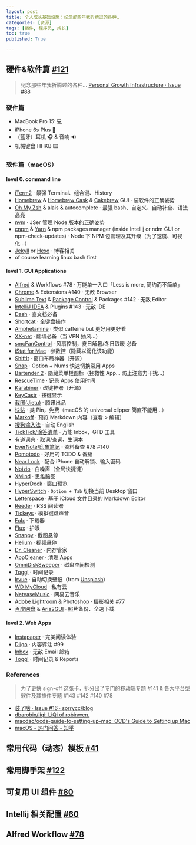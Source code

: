 ```yaml
---
layout: post
title: 个人成长基础设施：纪念那些年我折腾过的各种…
categories: [资源]
tags: [插件, 程序员, 成长]
toc: true
published: True

---
```


## 硬件&软件篇 [\#121](https://github.com/JimmyLv/jimmylv.github.io/issues/121)

> 纪念那些年我折腾过的各种… [Personal Growth Infrastructure · Issue #88](https://github.com/JimmyLv/jimmylv.github.io/issues/88)

### 硬件篇

- MacBook Pro 15‘ 💻
- iPhone 6s Plus 📱
- （蓝牙）耳机 🎧 & 音响 :sound:
- 机械键盘 HHKB ⌨️

### 软件篇（macOS）

#### level 0. command line

- [iTerm2](https://www.iterm2.com/downloads.html) · 最强 Terminal、组合键、History
- [Homebrew](http://brew.sh/) & [Homebrew Cask](https://caskroom.github.io/) & [Cakebrew](https://www.cakebrew.com/) GUI · 装软件的正确姿势
- [Oh My Zsh](http://ohmyz.sh/) & alais & autocomplete · 最强 bash、自定义、自动补全、语法高亮
- [nvm](https://github.com/creationix/nvm) · JSer 管理 Node 版本的正确姿势
- [cnpm](https://github.com/cnpm/cnpm) & [Yarn](https://yarnpkg.com/) & npm packages manager (inside Intellij or ndm GUI or npm-check-updates) · Node 下 NPM 包管理及其升级（为了速度、可视化...）
- [Jekyll](https://jekyllrb.com/) or [Hexo](https://hexo.io/) · 博客相关
- of course learning linux bash first


#### level 1. GUI Applications

- [Alfred](https://www.alfredapp.com/help/getting-started/cheatsheet/) & Workflows #78 · 万能单一入口「Less is more, 简约而不简单」
- [Chrome](https://www.google.com/intl/en/chrome/browser/desktop/) & Extensions #140 · 无敌 Browser
- [Sublime Text](https://www.sublimetext.com/3) & [Package Control](https://packagecontrol.io/installation) & Packages #142 · 无敌 Editor
- [IntelliJ IDEA](https://www.jetbrains.com/idea/) & Plugins #143 · 无敌 IDE
- [Dash](https://kapeli.com/dash) · 查文档必备
- [Shortcat](http://support.shortcatapp.com/kb/general/getting-started) · 全键盘操作
- [Amphetamine](https://itunes.apple.com/app/amphetamine/id937984704?mt=12) · 类似 caffeine but 更好用更好看
- [XX-net](https://github.com/XX-net/XX-Net) · 翻墙必备（当 VPN 抽风…）
- [smcFanControl](https://www.eidac.de/?cat=40) · 风扇控制，夏日解暑/冬日取暖 必备
- [iStat for Mac](https://bjango.com/mac/istat/) · 参数控（隐藏以弱化该功能）
- [ShiftIt](https://github.com/fikovnik/ShiftIt) · 窗口布局神器（开源）
- [Snap](https://itunes.apple.com/eN/app/snap/id418073146?mt=12) · Option + Nums 快速切换常用 Apps
- [Bartender 2](https://www.macbartender.com/) · 隐藏菜单栏图标（拯救性 App… 防止注意力干扰…）
- [RescueTime](https://www.rescuetime.com/dashboard?src=client) · 记录 Apps 使用时间
- [Karabiner](https://github.com/tekezo/Karabiner) · 改键神器（开源）
- [KeyCastr](https://github.com/keycastr/keycastr) · 按键显示
- [截图(Jietu)](https://itunes.apple.com/cn/app/jie-tu-jietu-kuai-su-biao/id1059334054?mt=12) · 腾讯出品
- [快贴](http://clipber.com/clipber/?rnd=0.34849009985173485) · 类 Pin，免费（macOS 的 universal clipper 简直不能用…）
- [Markoff](https://github.com/thoughtbot/Markoff) · 预览 Markdown 内容（查看 > 编辑）
- [搜狗输入法](http://pinyin.sogou.com/mac/introduce.php) · 自动 English
- [TickTick/滴答清单](https://dida365.com/#q/all/tasks) · 万能 Inbox、GTD 工具
- [有道词典](http://cidian.youdao.com/index-mac.html) · 取词/查词、生词本
- [EverNote/印象笔记](https://www.yinxiang.com/?from=evernote) · 资料备查 #78 #140 
- [Pomotodo](https://pomotodo.com/app/) · 好用的 TODO & 番茄
- [Near Lock](http://nearlock.me/) · 配合 iPhone 自动解锁、输入密码
- [Noizio](http://noiz.io/) · 白噪声（全局快捷键）
- [XMind](http://www.xmind.net/download/mac/) · 思维脑图
- [HyperDock](https://bahoom.com/hyperdock/) · 窗口预览
- [HyperSwitch](https://bahoom.com/hyperswitch) · `Option + Tab` 切换当前 Desktop 窗口
- [Letterspace](https://programmerbird.com/letterspace/) · 基于 iCloud 文件目录的 Markdown Editor
- [Reeder](http://reederapp.com/mac/) · RSS 阅读器
- [Tickeys](http://www.yingdev.com/projects/tickeys) · 模拟键盘声音
- [Folx](http://mac.eltima.com/download-manager.html) · 下载器
- [Flux](https://justgetflux.com/) · 护眼
- [Snappy](http://snappy-app.com/) · 截图悬停
- [Helium](http://heliumfloats.com/) · 视频悬停
- [Dr. Cleaner](https://itunes.apple.com/us/app/dr.-cleaner-disk-memory-system/id921458519?mt=12) · 内存管家
- [AppCleaner](https://freemacsoft.net/appcleaner/) · 清理 Apps
- [OmniDiskSweeper](https://www.omnigroup.com/more) · 磁盘空间检测
- [Toggl](https://toggl.com/) · 时间记录
- [Irvue](https://itunes.apple.com/us/app/irvue-unsplash-wallpapers/id1039633667?mt=12) · 自动切换壁纸（from [Unsplash](https://unsplash.com/)）
- [WD MyCloud](http://mycloud.com/) · 私有云
- [NeteaseMusic](https://itunes.apple.com/cn/app/wang-yi-yun-yin-le/id944848654?l=en) · 网易云音乐
- [Adobe Lightroom](https://www.adobe.com/products/photoshop-lightroom.html) & Photoshop · 摄影相关 #77 
- [百度网盘](https://yun.baidu.com/) & [Aria2GUI](https://github.com/yangshun1029/aria2gui) · 照片备份、全速下载

#### level 2. Web Apps

- [Instapaper](https://www.instapaper.com/u) · 完美阅读体验
- [Diigo](https://www.diigo.com/user/jimmylv) · 内容评注 #99 
- [Inbox](https://inbox.google.com) · 无敌 Email 邮箱
- [Toggl](https://toggl.com/) · 时间记录 & Reports

### References

> 为了更快 sign-off 这张卡，拆分出了专门的移动端专题 #141 & 各大平台型软件及其插件专题 #143 #142 #140 #78 

- [装了啥 · Issue #16 · sorrycc/blog](https://github.com/sorrycc/blog/issues/16)
- [dbarobin/liqi: LiQi of robinwen.](https://github.com/dbarobin/liqi)
- [macdao/ocds-guide-to-setting-up-mac: OCD's Guide to Setting up Mac](https://github.com/macdao/ocds-guide-to-setting-up-mac)
- [macOS - 热门问答 - 知乎](https://www.zhihu.com/topic/19550290/hot)

## 常用代码（动态）模板 [\#41](https://github.com/JimmyLv/jimmylv.github.io/issues/41)
## 常用脚手架 [\#122](https://github.com/JimmyLv/jimmylv.github.io/issues/122)
## 可复用 UI 组件 [\#80](https://github.com/JimmyLv/jimmylv.github.io/issues/80)
## Intellij 相关配置 [\#60](https://github.com/JimmyLv/jimmylv.github.io/issues/60)
## Alfred Workflow [\#78](https://github.com/JimmyLv/jimmylv.github.io/issues/78)